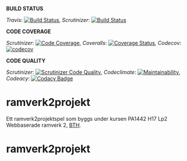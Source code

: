 **BUILD STATUS**

*Travis*: [![Build Status](https://travis-ci.org/bredsjomagnus/ramverk2projekt.svg?branch=master)](https://travis-ci.org/bredsjomagnus/ramverk2projekt), *Scrutinizer*: [![Build Status](https://scrutinizer-ci.com/g/bredsjomagnus/ramverk2projekt/badges/build.png?b=master)](https://scrutinizer-ci.com/g/bredsjomagnus/ramverk2projekt/build-status/master)


**CODE COVERAGE**

*Scrutinizer*: [![Code Coverage](https://scrutinizer-ci.com/g/bredsjomagnus/ramverk2projekt/badges/coverage.png?b=master)](https://scrutinizer-ci.com/g/bredsjomagnus/ramverk2projekt/?branch=master), *Coveralls*: [![Coverage Status](https://coveralls.io/repos/github/bredsjomagnus/ramverk2projekt/badge.svg?branch=master)](https://coveralls.io/github/bredsjomagnus/ramverk2projekt?branch=master), *Codecov*: [![codecov](https://codecov.io/gh/bredsjomagnus/ramverk2projekt/branch/master/graph/badge.svg)](https://codecov.io/gh/bredsjomagnus/ramverk2projekt)

<!-- *Codeclimate*: [![Test Coverage](https://api.codeclimate.com/v1/badges/fe43330227738fcde371/test_coverage)](https://codeclimate.com/github/bredsjomagnus/ramverk2projekt/test_coverage) -->

**CODE QUALITY**

*Scrutinizer*: [![Scrutinizer Code Quality](https://scrutinizer-ci.com/g/bredsjomagnus/ramverk2projekt/badges/quality-score.png?b=master)](https://scrutinizer-ci.com/g/bredsjomagnus/ramverk2projekt/?branch=master), *Codeclimate*: [![Maintainability](https://api.codeclimate.com/v1/badges/fe43330227738fcde371/maintainability)](https://codeclimate.com/github/bredsjomagnus/ramverk2projekt/maintainability), *Codeacy*: [![Codacy Badge](https://api.codacy.com/project/badge/Grade/59e45be9ec944a0b8b08992f61086b85)](https://www.codacy.com/app/bredsjomagnus/ramverk2projekt?utm_source=github.com&amp;utm_medium=referral&amp;utm_content=bredsjomagnus/ramverk2projekt&amp;utm_campaign=Badge_Grade)

# ramverk2projekt

Ett ramverk2projektspel som byggs under kursen PA1442 H17 Lp2 Webbaserade ramverk 2, [BTH](https://www.bth.se/).
# ramverk2projekt
